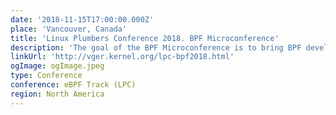 ```yaml
---
date: '2018-11-15T17:00:00.000Z'
place: 'Vancouver, Canada'
title: 'Linux Plumbers Conference 2018. BPF Microconference'
description: 'The goal of the BPF Microconference is to bring BPF developers together to discuss and hash out unresolved issues and to move new ideas forward. The focus of this year's event is on the core BPF infrastructure as well as its many subsystems and related user space tooling.'
linkUrl: 'http://vger.kernel.org/lpc-bpf2018.html'
ogImage: ogImage.jpeg
type: Conference
conference: eBPF Track (LPC)
region: North America
---
```

